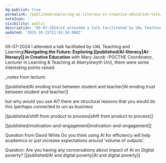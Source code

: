```yaml
---
dg-publish: true
permalink: /published/exploring-ai-literacy-in-creative-education-talk/
noteIcon: ''
visibility: public
description: "05-07-2024\nI attended a talk facilitated by UAL Teaching and Learning(**Navigating the Future: Exploring published/AI-literacy\\ in Creative Education**\_with Mar"
updated: '2025-10-15T21:01:34.000Z'
---
```


05-07-2024
I attended a talk facilitated by UAL Teaching and Learning(**Navigating the Future: Exploring [[published/AI-literacy\|AI-literacy]] in Creative Education** with Mary Jacob -PGCTHE Coordinator, Lecturer in Learning & Teaching at Aberystwyth Uni), there were some interesting points raised.

_notes from lecture:

[[published/AI eroding trust between student and teacher\|AI eroding trust between student and teacher]]

but why would you use AI? there are structural reasons that you would do this (perhaps connected to uni as business

[[published/shift from product to process\|shift from product to process]]

[[published/motivation-and-engagement\|motivation-and-engagement]]

Question from David White
Do you think using AI for efficiency will help academics or just increase expectations around 'volume of outputs'.

Question:
Are you having any conversations about impact of AI on Digital poverty? [[published/AI and digital poverty\|AI and digital poverty]]
